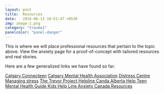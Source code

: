 ```yaml
---
layout: post
title:  Resources
date:   2016-06-13 10:51:47 +0530
img: image-1.png
category: "trauma1"
panelcolor: "panel-danger"
---
```

This is where we will place professional resources that pertain to the topic above. 
View the anxiety page for a proof-of-concept with tailored resources and real stories.

Here are a few generalized links we have found so far:
<style>
.btn {
margin-top: 5px;
}
</style>
<a href="https://calgaryconnecteen.com/" class="btn btn-primary">Calgary Connecteen</a>
<a href="http://cmha.calgary.ab.ca/" class="btn btn-success">Calgary Mental Health Association</a>
<a href="https://www.distresscentre.com/" class="btn btn-info">Distress Centre</a>
<a href=" https://students.ubc.ca/health/health-topics/stress-anxiety" class = "btn btn-success"> Managing stress</a>
<a href="https://www.anxietycanada.com/" class = "btn btn-warning"> The Trevor Project </a>
<a href="http://www.ccdus.ca/Eng/Pages/Addictions-Treatment-Helplines-Canada.aspx" class = "btn btn-danger"> Helpline Canda </a>
<a href="https://www.alberta.ca/bullying-find-supports.aspx" class = "btn btn-primary"> Alberta Help </a>
<a href= "http://teenmentalhealth.org" class = "btn btn-danger"> Teen Mental Health Guide </a>
<a href = "https://kidshelpline.com.au/teens/issues/coping-with-loneliness" class = "btn btn-info"> Kids Help Line  </a>
<a href = "https://www.anxietycanada.com/contact" class = "btn btn-success"> Anxiety Canada Resources</a>